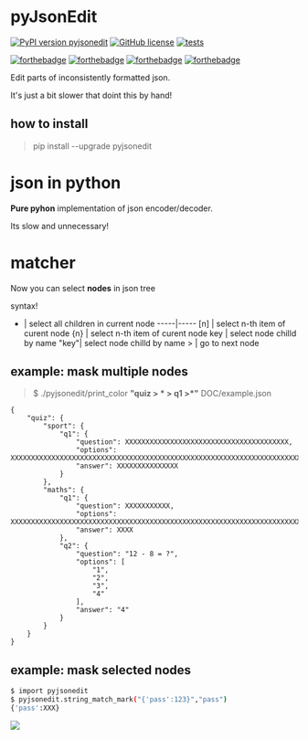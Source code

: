 # pyJsonEdit

[![PyPI version pyjsonedit](https://badge.fury.io/py/ansicolortags.svg)](https://pypi.org/project/pyjsonedit/)
[![GitHub license](https://img.shields.io/github/license/Naereen/StrapDown.js.svg)]()
[![tests](https://github.com/UrbanskiDawid/pyJsonEditor/actions/workflows/tests.yaml/badge.svg)]()

[![forthebadge](https://forthebadge.com/images/badges/made-with-python.svg)](https://forthebadge.com)
[![forthebadge](https://forthebadge.com/images/badges/powered-by-coffee.svg)](https://forthebadge.com)
[![forthebadge](https://forthebadge.com/images/badges/uses-badges.svg)](https://forthebadge.com)
[![forthebadge](https://forthebadge.com/images/badges/works-on-my-machine.svg)](https://forthebadge.com)


Edit parts of inconsistently formatted json.

It's just a bit slower that doint this by hand!


## how to install

> pip install --upgrade pyjsonedit


# json in python

**Pure pyhon** implementation of json encoder/decoder.

Its slow and unnecessary!
# matcher

Now you can select **nodes** in json tree

syntax!

  *  | select all children in current node
-----|-----
 [n] | select n-th item of curent node
 {n} | select n-th item of curent node
 key | select node chilld by name 
"key"| select node chilld by name
 \>  | go to next node

## example: mask multiple nodes
> $ ./pyjsonedit/print_color **"quiz > * > q1 >*"** DOC/example.json

```
{
    "quiz": {
        "sport": {
            "q1": {
                "question": XXXXXXXXXXXXXXXXXXXXXXXXXXXXXXXXXXXXXXXX,
                "options": XXXXXXXXXXXXXXXXXXXXXXXXXXXXXXXXXXXXXXXXXXXXXXXXXXXXXXXXXXXXXXXXXXXXXXXXXXXXXXXXXXXXXXXXXXXXXXXXXXXXXXXXXXXXXXXXXXXXXXXXXXXXXXXXXXXXXXXXXXXXXXXXXXXXXXXXXXXXXXXXXXXXXXXXXXXXXXXXXXX,
                "answer": XXXXXXXXXXXXXXX
            }
        },
        "maths": {
            "q1": {
                "question": XXXXXXXXXXX,
                "options": XXXXXXXXXXXXXXXXXXXXXXXXXXXXXXXXXXXXXXXXXXXXXXXXXXXXXXXXXXXXXXXXXXXXXXXXXXXXXXXXXXXXXXXXXXXXXXXXXXXXXXXXXXXXXXXXXXXXXXXXXX,
                "answer": XXXX
            },
            "q2": {
                "question": "12 - 8 = ?",
                "options": [
                    "1",
                    "2",
                    "3",
                    "4"
                ],
                "answer": "4"
            }
        }
    }
}
```

## example: mask selected nodes

```bash
$ import pyjsonedit
$ pyjsonedit.string_match_mark("{'pass':123}","pass")
{'pass':XXX}
```
![](DOC/mask_pass.gif)[]()


